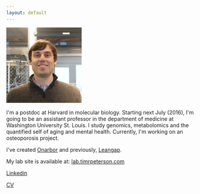 ```yaml
---
layout: default
---
```


<img src="/img/tim-better.jpg" alt="Tim Peterson" style="width: 200px;"/>


<!--![/img/tim-better.jpg](/img/tim-better.jpg)-->

I'm a postdoc at Harvard in molecular biology. Starting next July (2016), I'm going to be an assistant professor in the department of medicine at Washington University St. Louis. I study genomics, metabolomics and the quantified self of aging and mental health. Currently, I'm working on an osteoporosis project.

I've created [Onarbor](https://onarbor.com/) and previously, [Leangap](https://leangap.com/).

My lab site is available at: [lab.timrpeterson.com](http://lab.timrpeterson.com/)

[Linkedin](https://www.linkedin.com/petersontimr)

[CV](https://drive.google.com/file/d/0B3ZPujVKX6GITlRyb0l5VlRwWGM/view?usp=sharing)
